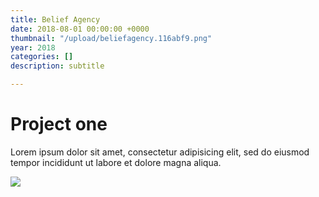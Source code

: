 ```yaml
---
title: Belief Agency
date: 2018-08-01 00:00:00 +0000
thumbnail: "/upload/beliefagency.116abf9.png"
year: 2018
categories: []
description: subtitle

---
```

# Project one

Lorem ipsum dolor sit amet, consectetur adipisicing elit, sed do eiusmod tempor incididunt ut labore et dolore magna aliqua.

![](/upload/photo-1490013616775-3ca8865fb129.jpeg)